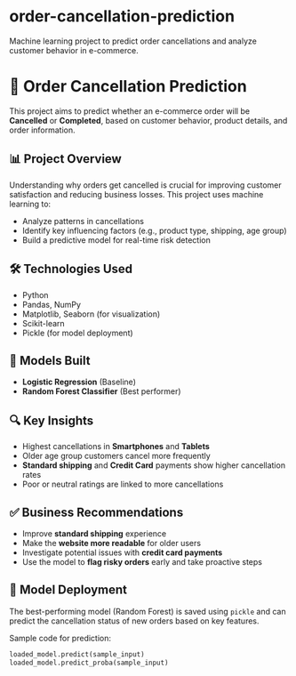 # order-cancellation-prediction
Machine learning project to predict order cancellations and analyze customer behavior in e-commerce.
# 🧾 Order Cancellation Prediction

This project aims to predict whether an e-commerce order will be **Cancelled** or **Completed**, based on customer behavior, product details, and order information.

## 📊 Project Overview

Understanding why orders get cancelled is crucial for improving customer satisfaction and reducing business losses. This project uses machine learning to:
- Analyze patterns in cancellations
- Identify key influencing factors (e.g., product type, shipping, age group)
- Build a predictive model for real-time risk detection

## 🛠️ Technologies Used

- Python
- Pandas, NumPy
- Matplotlib, Seaborn (for visualization)
- Scikit-learn
- Pickle (for model deployment)

## 🧠 Models Built

- **Logistic Regression** (Baseline)
- **Random Forest Classifier** (Best performer)

## 🔍 Key Insights

- Highest cancellations in **Smartphones** and **Tablets**
- Older age group customers cancel more frequently
- **Standard shipping** and **Credit Card** payments show higher cancellation rates
- Poor or neutral ratings are linked to more cancellations

## ✅ Business Recommendations

- Improve **standard shipping** experience
- Make the **website more readable** for older users
- Investigate potential issues with **credit card payments**
- Use the model to **flag risky orders** early and take proactive steps

## 🚀 Model Deployment

The best-performing model (Random Forest) is saved using `pickle` and can predict the cancellation status of new orders based on key features.

Sample code for prediction:
```python
loaded_model.predict(sample_input)
loaded_model.predict_proba(sample_input)
